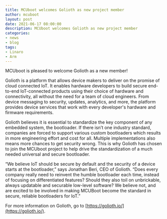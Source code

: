 ```yaml
---
title: MCUboot welcomes Golioth as new project member
author: mcuboot
layout: post
date: 2021-06-17 08:00:00
description: MCUboot welcomes Golioth as new project member
categories:
- news
- blog
tags:
- Linaro
- Arm
---
```

MCUboot is pleased to welcome Golioth as a new member!

Golioth is a platform that allows device makers to deliver on the promise of cloud connected IoT. It enables hardware developers to build secure end-to-end IoT-connected products using their choice of hardware and connectivity, all without the need for a team of cloud engineers. From device messaging to security, updates, analytics, and more, the platform provides device services that work with every developer's hardware and firmware requirements.

Golioth believes it is essential to standardize the key component of any embedded system, the bootloader. If there isn’t one industry standard, companies are forced to support various custom bootloaders which results in more engineering effort and cost for all. Multiple implementations also means more chances to get security wrong. This is why Golioth has chosen to join the MCUboot project to help drive the standardization of a much needed universal and secure bootloader.

“We believe IoT should be secure by default and the security of a device starts at the bootloader,” says Jonathan Beri, CEO of Golioth. “Does every company really need to reinvent the humble bootloader each time, instead of focusing on differentiated features? Should they also toil on unbrickable, always updatable and securable low-level software? We believe not, and are excited to be involved in making MCUBoot become the standard in secure, reliable bootloaders for IoT.” 

For more information on Golioth, go to [https://golioth.io/](https://golioth.io/). 
